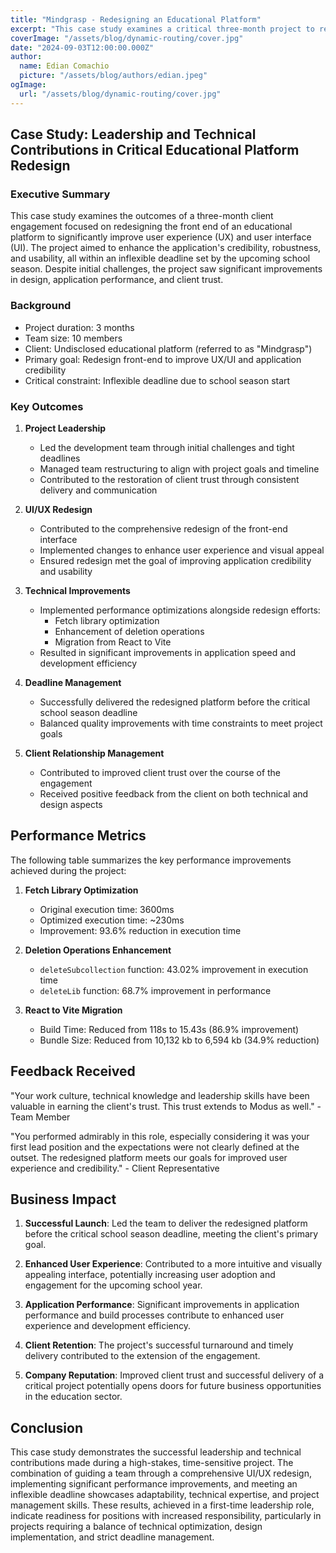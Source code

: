 ```yaml
---
title: "Mindgrasp - Redesigning an Educational Platform"
excerpt: "This case study examines a critical three-month project to redesign and optimize the front-end of an educational platform. Despite initial challenges and a rigid deadline set by the school season, the team successfully delivered a robust, visually appealing, and high-performing application that significantly improved user experience and interface design."
coverImage: "/assets/blog/dynamic-routing/cover.jpg"
date: "2024-09-03T12:00:00.000Z"
author:
  name: Edian Comachio
  picture: "/assets/blog/authors/edian.jpeg"
ogImage:
  url: "/assets/blog/dynamic-routing/cover.jpg"
---
```


## Case Study: Leadership and Technical Contributions in Critical Educational Platform Redesign

### Executive Summary

This case study examines the outcomes of a three-month client engagement focused on redesigning the front end of an educational platform to significantly improve user experience (UX) and user interface (UI). The project aimed to enhance the application's credibility, robustness, and usability, all within an inflexible deadline set by the upcoming school season. Despite initial challenges, the project saw significant improvements in design, application performance, and client trust.

### Background

- Project duration: 3 months
- Team size: 10 members
- Client: Undisclosed educational platform (referred to as "Mindgrasp")
- Primary goal: Redesign front-end to improve UX/UI and application credibility
- Critical constraint: Inflexible deadline due to school season start

### Key Outcomes

1. **Project Leadership**
   - Led the development team through initial challenges and tight deadlines
   - Managed team restructuring to align with project goals and timeline
   - Contributed to the restoration of client trust through consistent delivery and communication

2. **UI/UX Redesign**
   - Contributed to the comprehensive redesign of the front-end interface
   - Implemented changes to enhance user experience and visual appeal
   - Ensured redesign met the goal of improving application credibility and usability

3. **Technical Improvements**
   - Implemented performance optimizations alongside redesign efforts:
     - Fetch library optimization
     - Enhancement of deletion operations
     - Migration from React to Vite
   - Resulted in significant improvements in application speed and development efficiency

4. **Deadline Management**
   - Successfully delivered the redesigned platform before the critical school season deadline
   - Balanced quality improvements with time constraints to meet project goals

5. **Client Relationship Management**
   - Contributed to improved client trust over the course of the engagement
   - Received positive feedback from the client on both technical and design aspects

## Performance Metrics

The following table summarizes the key performance improvements achieved during the project:

1. **Fetch Library Optimization**
   - Original execution time: 3600ms
   - Optimized execution time: ~230ms
   - Improvement: 93.6% reduction in execution time

2. **Deletion Operations Enhancement**
   - `deleteSubcollection` function: 43.02% improvement in execution time
   - `deleteLib` function: 68.7% improvement in performance

3. **React to Vite Migration**
   - Build Time: Reduced from 118s to 15.43s (86.9% improvement)
   - Bundle Size: Reduced from 10,132 kb to 6,594 kb (34.9% reduction)

## Feedback Received

"Your work culture, technical knowledge and leadership skills have been valuable in earning the client's trust. This trust extends to Modus as well." - Team Member

"You performed admirably in this role, especially considering it was your first lead position and the expectations were not clearly defined at the outset. The redesigned platform meets our goals for improved user experience and credibility." - Client Representative

## Business Impact

1. **Successful Launch**: Led the team to deliver the redesigned platform before the critical school season deadline, meeting the client's primary goal.

2. **Enhanced User Experience**: Contributed to a more intuitive and visually appealing interface, potentially increasing user adoption and engagement for the upcoming school year.

3. **Application Performance**: Significant improvements in application performance and build processes contribute to enhanced user experience and development efficiency.

4. **Client Retention**: The project's successful turnaround and timely delivery contributed to the extension of the engagement.

5. **Company Reputation**: Improved client trust and successful delivery of a critical project potentially opens doors for future business opportunities in the education sector.

## Conclusion

This case study demonstrates the successful leadership and technical contributions made during a high-stakes, time-sensitive project. The combination of guiding a team through a comprehensive UI/UX redesign, implementing significant performance improvements, and meeting an inflexible deadline showcases adaptability, technical expertise, and project management skills. These results, achieved in a first-time leadership role, indicate readiness for positions with increased responsibility, particularly in projects requiring a balance of technical optimization, design implementation, and strict deadline management.